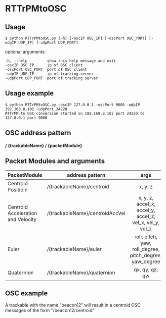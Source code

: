 # RTTrPMtoOSC

## Usage 
```
$ python RTTrPMtoOSC.py [-h] [-oscIP OSC_IP] [-oscPort OSC_PORT] [-udpIP UDP_IP] [-udpPort UDP_PORT]
```

optional arguments:

    -h, --help         show this help message and exit
    -oscIP OSC_IP      ip of OSC client
    -oscPort OSC_PORT  port of OSC client
    -udpIP UDP_IP      ip of tracking server
    -udpPort UDP_PORT  port of tracking server

## Usage example
```
$ python RTTrPMtoOSC.py -oscIP 127.0.0.1 -oscPort 9000 -udpIP 192.168.8.102 -udpPort 24220
RTTrPM to OSC conversion started on 192.168.8.102 port 24220 to 127.0.0.1 port 9000
```


## OSC address pattern

#### / {trackableName} / {packetModule}

## Packet Modules and arguments

|PacketModule| address pattern               | args           |
|------| -------------------- |:-------------:| 
|Centroid Positioin|/{trackableName}/centroid       | x, y, z     | 
|Centroid Acceleration and Velocity|/{trackableName}/centroidAccVel | x, y, z, accel_x, accel_y, accel_z, vel_x, vel_y, vel_z     |
|Euler|/{trackableName}/euler | roll, pitch, yaw, roll_degree, pitch_degree, yaw_degree    |
|Quaternion |/{trackableName}/quaternion     | qx, qy, qz, qw |

## OSC example
A trackable with the name "beacon12" will result in a centroid OSC messages of the form "/beacon12/centroid"

